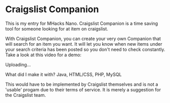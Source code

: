 # Craigslist Companion
This is my entry for MHacks Nano. 
Craigslist Companion is a time saving tool for someone looking for at item on craigslist.

With Craigslist Companion, you can create your very own Companion that will search for an item you want.  It will let you know when new items under your search criteria has been posted so you don't need to check constantly. Take a look at this video for a demo:

Uploading...

What did I make it with?
Java,
HTML/CSS,
PHP,
MySQL

This would have to be implemented by Craigslist themselves and is not a 'usable' progam due to their terms of service.  It is merely a suggestion for the Craigslist team.

